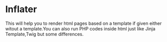 # Inflater
This will help you to render html pages based on a template if given either witout a template.You can also run PHP codes inside html just like Jinja Template,Twig but some differences. 
